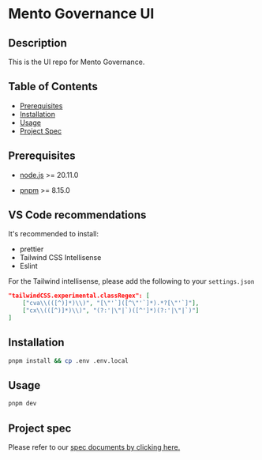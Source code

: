 # Mento Governance UI

## Description

This is the UI repo for Mento Governance.

## Table of Contents

- [Prerequisites](#prerequisites)
- [Installation](#installation)
- [Usage](#usage)
- [Project Spec](#project-spec)
<!-- - [Credits](#credits)
- [License](#license) -->

## Prerequisites

- [node.js](https://nodejs.org/en) >= 20.11.0
<!-- - [npm](https://nodejs.org/en) >= 10.2.4 -->
- [pnpm](https://pnpm.io/) >= 8.15.0

## VS Code recommendations

It's recommended to install:

- prettier
- Tailwind CSS Intellisense
- Eslint

For the Tailwind intellisense, please add the following to your `settings.json`

```json
"tailwindCSS.experimental.classRegex": [
    ["cva\\(([^)]*)\\)", "[\"'`]([^\"'`]*).*?[\"'`]"],
    ["cx\\(([^)]*)\\)", "(?:'|\"|`)([^']*)(?:'|\"|`)"]
]
```

## Installation

```bash
pnpm install && cp .env .env.local
```

## Usage

```bash
pnpm dev
```

## Project spec

Please refer to our [spec documents by clicking here.](./docs/index.md)

<!-- ## Credits

List your collaborators, if any, with links to their GitHub profiles.

If you used any third-party assets that require attribution, list the creators with links to their primary web presence in this section.

If you followed tutorials, include links to those here as well.

## License

The last section of a high-quality README file is the license. This lets other developers know what they can and cannot do with your project. If you need help choosing a license, refer to [https://choosealicense.com/](https://choosealicense.com/). -->

<!-- ## Badges

![badmath](https://img.shields.io/github/languages/top/lernantino/badmath)

Badges aren't necessary, per se, but they demonstrate street cred. Badges let other developers know that you know what you're doing. Check out the badges hosted by [shields.io](https://shields.io/). You may not understand what they all represent now, but you will in time.

## Features

If your project has a lot of features, list them here. -->

<!-- ## How to Contribute

If you created an application or package and would like other developers to contribute it, you can include guidelines for how to do so. The [Contributor Covenant](https://www.contributor-covenant.org/) is an industry standard, but you can always write your own if you'd prefer. -->

<!-- ## Tests

Go the extra mile and write tests for your application. Then provide examples on how to run them here. -->

